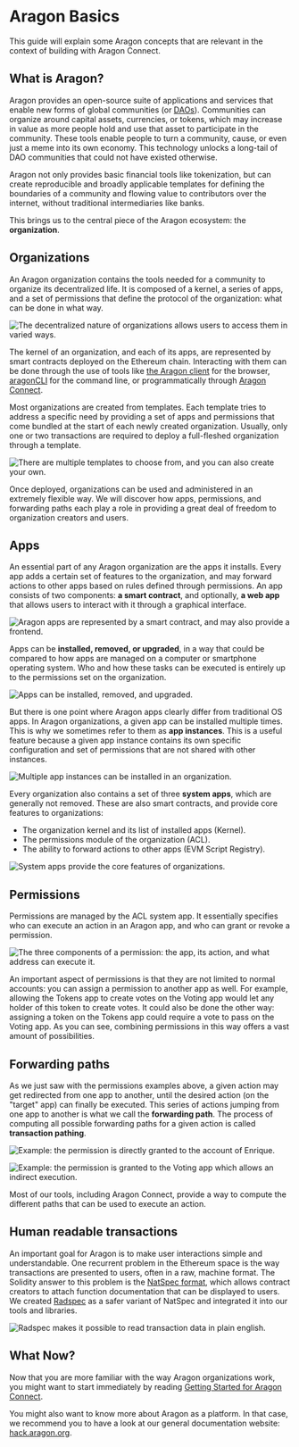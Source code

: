 # Aragon Basics

This guide will explain some Aragon concepts that are relevant in the context of building with Aragon Connect.

## What is Aragon?

Aragon provides an open-source suite of applications and services that enable new forms of global communities \(or [DAOs](https://aragon.org/dao)\). Communities can organize around capital assets, currencies, or tokens, which may increase in value as more people hold and use that asset to participate in the community. These tools enable people to turn a community, cause, or even just a meme into its own economy. This technology unlocks a long-tail of DAO communities that could not have existed otherwise.

Aragon not only provides basic financial tools like tokenization, but can create reproducible and broadly applicable templates for defining the boundaries of a community and flowing value to contributors over the internet, without traditional intermediaries like banks.

This brings us to the central piece of the Aragon ecosystem: the **organization**.

## Organizations

An Aragon organization contains the tools needed for a community to organize its decentralized life. It is composed of a kernel, a series of apps, and a set of permissions that define the protocol of the organization: what can be done in what way.

![The decentralized nature of organizations allows users to access them in varied ways.](../.gitbook/assets/basics-organization%20%281%29.png)

The kernel of an organization, and each of its apps, are represented by smart contracts deployed on the Ethereum chain. Interacting with them can be done through the use of tools like [the Aragon client](https://mainnet.aragon.org/) for the browser, [aragonCLI](https://hack.aragon.org/docs/cli-intro.html) for the command line, or programmatically through [Aragon Connect](https://aragon.org/connect).

Most organizations are created from templates. Each template tries to address a specific need by providing a set of apps and permissions that come bundled at the start of each newly created organization. Usually, only one or two transactions are required to deploy a full-fleshed organization through a template.

![There are multiple templates to choose from, and you can also create your own.](../.gitbook/assets/basics-templates%20%281%29.png)

Once deployed, organizations can be used and administered in an extremely flexible way. We will discover how apps, permissions, and forwarding paths each play a role in providing a great deal of freedom to organization creators and users.

## Apps

An essential part of any Aragon organization are the apps it installs. Every app adds a certain set of features to the organization, and may forward actions to other apps based on rules defined through permissions. An app consists of two components: **a smart contract**, and optionally, **a web app** that allows users to interact with it through a graphical interface.

![Aragon apps are represented by a smart contract, and may also provide a frontend.](../.gitbook/assets/basics-apps-two-parts%20%281%29.png)

Apps can be **installed, removed, or upgraded**, in a way that could be compared to how apps are managed on a computer or smartphone operating system. Who and how these tasks can be executed is entirely up to the permissions set on the organization.

![Apps can be installed, removed, and upgraded.](../.gitbook/assets/basics-apps-admin%20%281%29.png)

But there is one point where Aragon apps clearly differ from traditional OS apps. In Aragon organizations, a given app can be installed multiple times. This is why we sometimes refer to them as **app instances**. This is a useful feature because a given app instance contains its own specific configuration and set of permissions that are not shared with other instances.

![Multiple app instances can be installed in an organization.](../.gitbook/assets/basics-app-instances%20%281%29.png)

Every organization also contains a set of three **system apps**, which are generally not removed. These are also smart contracts, and provide core features to organizations:

* The organization kernel and its list of installed apps \(Kernel\).
* The permissions module of the organization \(ACL\).
* The ability to forward actions to other apps \(EVM Script Registry\).

![System apps provide the core features of organizations.](../.gitbook/assets/basics-system-apps%20%281%29.png)

## Permissions

Permissions are managed by the ACL system app. It essentially specifies who can execute an action in an Aragon app, and who can grant or revoke a permission.

![The three components of a permission: the app, its action, and what address can execute it.](../.gitbook/assets/basics-permission-granted%20%281%29.png)

An important aspect of permissions is that they are not limited to normal accounts: you can assign a permission to another app as well. For example, allowing the Tokens app to create votes on the Voting app would let any holder of this token to create votes. It could also be done the other way: assigning a token on the Tokens app could require a vote to pass on the Voting app. As you can see, combining permissions in this way offers a vast amount of possibilities.

## Forwarding paths

As we just saw with the permissions examples above, a given action may get redirected from one app to another, until the desired action \(on the "target" app\) can finally be executed. This series of actions jumping from one app to another is what we call the **forwarding path**. The process of computing all possible forwarding paths for a given action is called **transaction pathing**.

![Example: the permission is directly granted to the account of Enrique.](../.gitbook/assets/basics-forwarding-path-direct%20%281%29.png)

![ Example: the permission is granted to the Voting app which allows an indirect execution.](../.gitbook/assets/basics-forwarding-path-indirect%20%281%29.png)

Most of our tools, including Aragon Connect, provide a way to compute the different paths that can be used to execute an action.

## Human readable transactions

An important goal for Aragon is to make user interactions simple and understandable. One recurrent problem in the Ethereum space is the way transactions are presented to users, often in a raw, machine format. The Solidity answer to this problem is the [NatSpec format](https://solidity.readthedocs.io/en/develop/natspec-format.html), which allows contract creators to attach function documentation that can be displayed to users. We created [Radspec](https://github.com/aragon/radspec) as a safer variant of NatSpec and integrated it into our tools and libraries.

![Radspec makes it possible to read transaction data in plain english.](../.gitbook/assets/basics-radspec%20%281%29.png)

## What Now?

Now that you are more familiar with the way Aragon organizations work, you might want to start immediately by reading [Getting Started for Aragon Connect](getting-started.md).

You might also want to know more about Aragon as a platform. In that case, we recommend you to have a look at our general documentation website: [hack.aragon.org](https://hack.aragon.org/).

